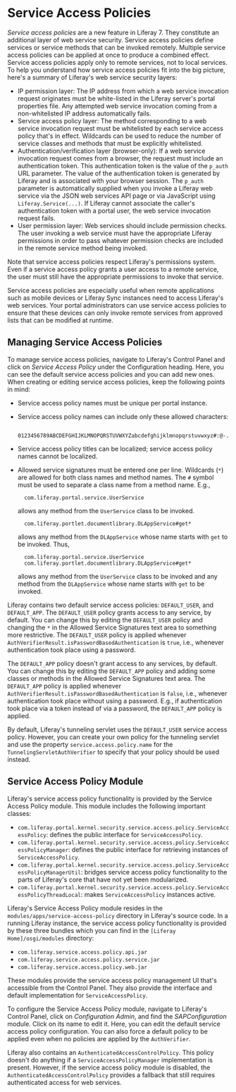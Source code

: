 # Service Access Policies

*Service access policies* are a new feature in Liferay 7. They constitute an
additional layer of web service security. Service access policies define
services or service methods that can be invoked remotely. Multiple service
access policies can be applied at once to produce a combined effect. Service
access policies apply only to remote services, not to local services. To help
you understand how service access policies fit into the big picture, here's a
summary of Liferay's web service security layers:

- IP permission layer: The IP address from which a web service invocation
  request originates must be white-listed in the Liferay server's portal
  properties file. Any attempted web service invocation coming from a
  non-whitelisted IP address automatically fails.
- Service access policy layer: The method corresponding to a web service
  invocation request must be whitelisted by each service access policy that's in
  effect. Wildcards can be used to reduce the number of service classes and
  methods that must be explicitly whitelisted.
- Authentication/verification layer (browser-only): If a web service invocation
  request comes from a browser, the request must include an authentication
  token. This authentication token is the value of the `p_auth` URL parameter.
  The value of the authentication token is generated by Liferay and is
  associated with your browser session. The `p_auth` parameter is automatically
  supplied when you invoke a Liferay web service via the JSON web services API
  page or via JavaScript using `Liferay.Service(...)`. If Liferay cannot
  associate the caller's authentication token with a portal user, the web
  service invocation request fails.
- User permission layer: Web services should include permission checks. The user
  invoking a web service must have the appropriate Liferay permissions in order
  to pass whatever permission checks are included in the remote service method
  being invoked.

Note that service access policies respect Liferay's permissions system. Even if
a service access policy grants a user access to a remote service, the user must
still have the appropriate permissions to invoke that service.

Service access policies are especially useful when remote applications such as
mobile devices or Liferay Sync instances need to access Liferay's web services.
Your portal administrators can use service access policies to ensure that these
devices can only invoke remote services from approved lists that can be modified
at runtime.

## Managing Service Access Policies

To manage service access policies, navigate to Liferay's Control Panel and click
on *Service Access Policy* under the Configuration heading. Here, you can see
the default service access policies and you can add new ones. When creating or
editing service access policies, keep the following points in mind:

- Service access policy names must be unique per portal instance.
- Service access policy names can include only these allowed characters:

        0123456789ABCDEFGHIJKLMNOPQRSTUVWXYZabcdefghijklmnopqrstuvwxyz#:@-./_

- Service access policy titles can be localized; service access policy names
  cannot be localized.
- Allowed service signatures must be entered one per line. Wildcards (`*`) are
  allowed for both class names and method names. The `#` symbol must be used to
  separate a class name from a method name. E.g.,

        com.liferay.portal.service.UserService

    allows any method from the `UserService` class to be invoked.

        com.liferay.portlet.documentlibrary.DLAppService#get*

    allows any method from the `DLAppService` whose name starts with `get` to be
    invoked. Thus,

        com.liferay.portal.service.UserService
        com.liferay.portlet.documentlibrary.DLAppService#get*

    allows any method from the `UserService` class to be invoked and any method
    from the `DLAppService` whose name starts with `get` to be invoked.

Liferay contains two default service access policies: `DEFAULT_USER`, and
`DEFAULT_APP`. The `DEFAULT_USER` policy grants access to any service, by
default. You can change this by editing the `DEFAULT_USER` policy and changing
the `*` in the Allowed Service Signatures text area to something more
restrictive. The `DEFAULT_USER` policy is applied whenever
`AuthVerifierResult.isPasswordBasedAuthentication` is `true`, i.e., whenever
authentication took place using a password.

The `DEFAULT_APP` policy doesn't grant access to any services, by default. You
can change this by editing the `DEFAULT_APP` policy and adding some classes or
methods in the Allowed Service Signatures text area. The `DEFAULT_APP` policy is
applied whenever `AuthVerifierResult.isPasswordBasedAuthentication` is `false`,
i.e., whenever authentication took place without using a password. E.g., if
authentication took place via a token instead of via a password, the
`DEFAULT_APP` policy is applied.

By default, Liferay's tunneling servlet uses the `DEFAULT_USER` service access
policy. However, you can create your own policy for the tunneling servlet and
use the property `service.access.policy.name` for the
`TunnelingServletAuthVerifier` to specify that your policy should be used
instead.

## Service Access Policy Module

Liferay's service access policy functionality is provided by the Service Access
Policy module. This module includes the following important classes:

- `com.liferay.portal.kernel.security.service.access.policy.ServiceAccessPolicy`:
  defines the public interface for `ServiceAccessPolicy`.
- `com.liferay.portal.kernel.security.service.access.policy.ServiceAccessPolicyManager`: defines the public interface for retrieving instances of `ServiceAccessPolicy`.
- `com.liferay.portal.kernel.security.service.access.policy.ServiceAccessPolicyManagerUtil`: bridges service access policy functionality to the parts of Liferay's core that have not yet been modularized.
- `com.liferay.portal.kernel.security.service.access.policy.ServiceAccessPolicyThreadLocal`: makes `ServiceAccessPolicy` instances active.

Liferay's Service Access Policy module resides in the
`modules/apps/service-access-policy` directory in Liferay's source code. In a
running Liferay instance, the service access policy functionality is provided by
these three bundles which you can find in the `[Liferay Home]/osgi/modules`
directory:

- `com.liferay.service.access.policy.api.jar`
- `com.liferay.service.access.policy.service.jar`
- `com.liferay.service.access.policy.web.jar`

These modules provide the service access policy management UI that's accessible
from the Control Panel. They also provide the interface and default
implementation for `ServiceAccessPolicy`.

To configure the Service Access Policy module, navigate to Liferay's Control
Panel, click on *Configuration Admin*, and find the *SAPConfiguration* module.
Click on its name to edit it. Here, you can edit the default service access
policy configuration. You can also force a default policy to be applied even
when no policies are applied by the `AuthVerifier`.

Liferay also contains an `AuthenticatedAccessControlPolicy`. This policy doesn't
do anything if a `ServiceAccessPolicyManager` implementation is present.
However, if the service access policy module is disabled, the
`AuthenticatedAccessControlPolicy` provides a fallback that still requires
authenticated access for web services.
